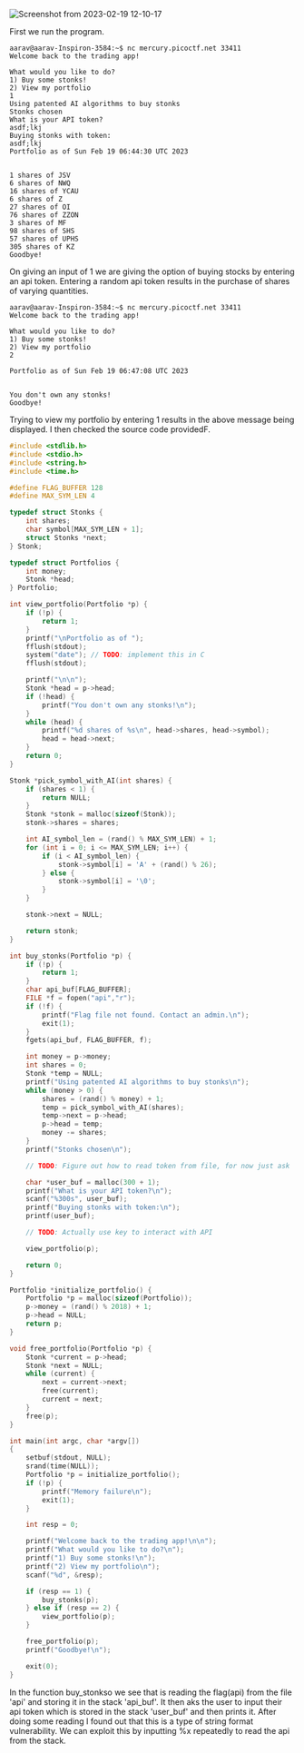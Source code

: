 ![Screenshot from 2023-02-19 12-10-17](https://user-images.githubusercontent.com/115702866/219933189-77e90bb0-e75a-4fa1-86f6-4dcaddd90f3f.png)

First we run the program.

```t
aarav@aarav-Inspiron-3584:~$ nc mercury.picoctf.net 33411
Welcome back to the trading app!

What would you like to do?
1) Buy some stonks!
2) View my portfolio
1
Using patented AI algorithms to buy stonks
Stonks chosen
What is your API token?
asdf;lkj
Buying stonks with token:
asdf;lkj
Portfolio as of Sun Feb 19 06:44:30 UTC 2023


1 shares of JSV
6 shares of NWQ
16 shares of YCAU
6 shares of Z
27 shares of OI
76 shares of ZZON
3 shares of MF
98 shares of SHS
57 shares of UPHS
305 shares of KZ
Goodbye!
```

On giving an input of 1 we are giving the option of buying stocks by entering an api token. Entering a random api token results in the purchase of shares 
of varying quantities.

```t
aarav@aarav-Inspiron-3584:~$ nc mercury.picoctf.net 33411
Welcome back to the trading app!

What would you like to do?
1) Buy some stonks!
2) View my portfolio
2

Portfolio as of Sun Feb 19 06:47:08 UTC 2023


You don't own any stonks!
Goodbye!
```
Trying to view my portfolio by entering 1 results in the above message being displayed.
I then checked the source code providedF.

```c
#include <stdlib.h>
#include <stdio.h>
#include <string.h>
#include <time.h>

#define FLAG_BUFFER 128
#define MAX_SYM_LEN 4

typedef struct Stonks {
	int shares;
	char symbol[MAX_SYM_LEN + 1];
	struct Stonks *next;
} Stonk;

typedef struct Portfolios {
	int money;
	Stonk *head;
} Portfolio;

int view_portfolio(Portfolio *p) {
	if (!p) {
		return 1;
	}
	printf("\nPortfolio as of ");
	fflush(stdout);
	system("date"); // TODO: implement this in C
	fflush(stdout);

	printf("\n\n");
	Stonk *head = p->head;
	if (!head) {
		printf("You don't own any stonks!\n");
	}
	while (head) {
		printf("%d shares of %s\n", head->shares, head->symbol);
		head = head->next;
	}
	return 0;
}

Stonk *pick_symbol_with_AI(int shares) {
	if (shares < 1) {
		return NULL;
	}
	Stonk *stonk = malloc(sizeof(Stonk));
	stonk->shares = shares;

	int AI_symbol_len = (rand() % MAX_SYM_LEN) + 1;
	for (int i = 0; i <= MAX_SYM_LEN; i++) {
		if (i < AI_symbol_len) {
			stonk->symbol[i] = 'A' + (rand() % 26);
		} else {
			stonk->symbol[i] = '\0';
		}
	}

	stonk->next = NULL;

	return stonk;
}

int buy_stonks(Portfolio *p) {
	if (!p) {
		return 1;
	}
	char api_buf[FLAG_BUFFER];
	FILE *f = fopen("api","r");
	if (!f) {
		printf("Flag file not found. Contact an admin.\n");
		exit(1);
	}
	fgets(api_buf, FLAG_BUFFER, f);

	int money = p->money;
	int shares = 0;
	Stonk *temp = NULL;
	printf("Using patented AI algorithms to buy stonks\n");
	while (money > 0) {
		shares = (rand() % money) + 1;
		temp = pick_symbol_with_AI(shares);
		temp->next = p->head;
		p->head = temp;
		money -= shares;
	}
	printf("Stonks chosen\n");

	// TODO: Figure out how to read token from file, for now just ask

	char *user_buf = malloc(300 + 1);
	printf("What is your API token?\n");
	scanf("%300s", user_buf);
	printf("Buying stonks with token:\n");
	printf(user_buf);

	// TODO: Actually use key to interact with API

	view_portfolio(p);

	return 0;
}

Portfolio *initialize_portfolio() {
	Portfolio *p = malloc(sizeof(Portfolio));
	p->money = (rand() % 2018) + 1;
	p->head = NULL;
	return p;
}

void free_portfolio(Portfolio *p) {
	Stonk *current = p->head;
	Stonk *next = NULL;
	while (current) {
		next = current->next;
		free(current);
		current = next;
	}
	free(p);
}

int main(int argc, char *argv[])
{
	setbuf(stdout, NULL);
	srand(time(NULL));
	Portfolio *p = initialize_portfolio();
	if (!p) {
		printf("Memory failure\n");
		exit(1);
	}

	int resp = 0;

	printf("Welcome back to the trading app!\n\n");
	printf("What would you like to do?\n");
	printf("1) Buy some stonks!\n");
	printf("2) View my portfolio\n");
	scanf("%d", &resp);

	if (resp == 1) {
		buy_stonks(p);
	} else if (resp == 2) {
		view_portfolio(p);
	}

	free_portfolio(p);
	printf("Goodbye!\n");

	exit(0);
}
```
In the function buy_stonkso we see that is reading the flag(api) from the file 'api' and storing it in the stack 'api_buf'. It then aks the user to input 
their api token which is stored in the stack 'user_buf' and then prints it. After doing some reading I found out that this is a type of string format 
vulnerability. We can exploit this by inputting %x repeatedly to read the api from the stack.


